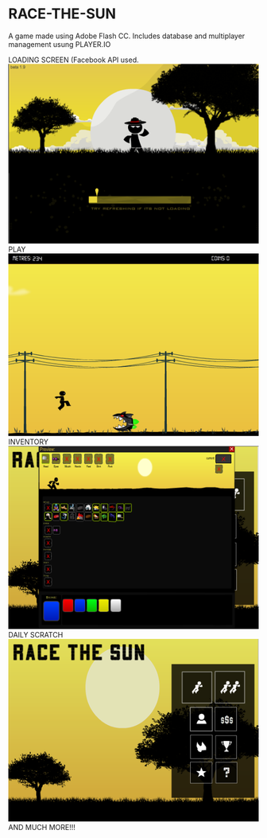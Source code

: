 # RACE-THE-SUN
A game made using Adobe Flash CC.
Includes database and multiplayer management usung PLAYER.IO

LOADING SCREEN (Facebook API used.
<img src="doc/n1.png" alt="resize()" style="max-width:100%;">
PLAY
<img src="doc/n2.png" alt="resize()" style="max-width:100%;">
INVENTORY
<img src="doc/n3.png" alt="resize()" style="max-width:100%;">
DAILY SCRATCH
<img src="doc/n4.png" alt="resize()" style="max-width:100%;">
AND MUCH MORE!!!

